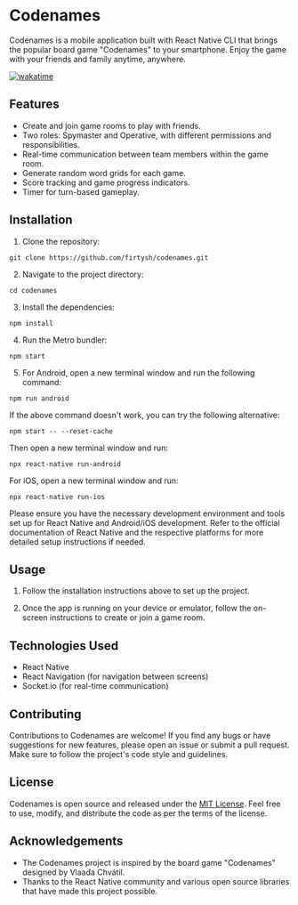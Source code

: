# Codenames

Codenames is a mobile application built with React Native CLI that brings the popular board game "Codenames" to your smartphone. Enjoy the game with your friends and family anytime, anywhere.

[![wakatime](https://wakatime.com/badge/github/firtysh/codenames.svg)](https://wakatime.com/badge/github/firtysh/codenames)

## Features

- Create and join game rooms to play with friends.
- Two roles: Spymaster and Operative, with different permissions and responsibilities.
- Real-time communication between team members within the game room.
- Generate random word grids for each game.
- Score tracking and game progress indicators.
- Timer for turn-based gameplay.

## Installation

1. Clone the repository:

```shell
git clone https://github.com/firtysh/codenames.git
```

2. Navigate to the project directory:

```shell
cd codenames
```

3. Install the dependencies:

```shell
npm install
```

4. Run the Metro bundler:

```shell
npm start
```

5. For Android, open a new terminal window and run the following command:

```shell
npm run android
```

   If the above command doesn't work, you can try the following alternative:

```shell
npm start -- --reset-cache
```

   Then open a new terminal window and run:

```shell
npx react-native run-android
```

   For iOS, open a new terminal window and run:

```shell
npx react-native run-ios
```

Please ensure you have the necessary development environment and tools set up for React Native and Android/iOS development. Refer to the official documentation of React Native and the respective platforms for more detailed setup instructions if needed.

## Usage

1. Follow the installation instructions above to set up the project.

2. Once the app is running on your device or emulator, follow the on-screen instructions to create or join a game room.

## Technologies Used

- React Native
- React Navigation (for navigation between screens)
- Socket.io (for real-time communication)

## Contributing

Contributions to Codenames are welcome! If you find any bugs or have suggestions for new features, please open an issue or submit a pull request. Make sure to follow the project's code style and guidelines.

## License

Codenames is open source and released under the [MIT License](https://opensource.org/licenses/MIT). Feel free to use, modify, and distribute the code as per the terms of the license.

## Acknowledgements

- The Codenames project is inspired by the board game "Codenames" designed by Vlaada Chvátil.
- Thanks to the React Native community and various open source libraries that have made this project possible.

